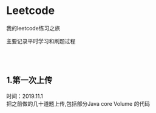 # Leetcode
我的leetcode练习之旅

主要记录平时学习和刷题过程

<br>
<br>

## 1.第一次上传 
时间：2019.11.1
<br>把之前做的几十道题上传,包括部分Java core Volume 的代码
